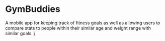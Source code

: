 # GymBuddies
A mobile app for keeping track of fitness goals as well as allowing users to compare stats to 
people within their similar age and weight range with similar goals.
j